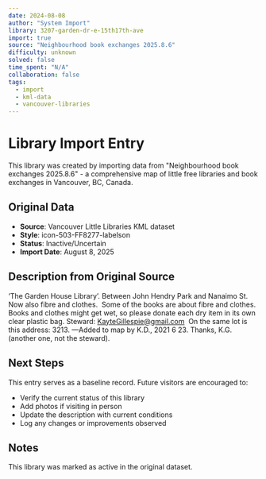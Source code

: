 ```yaml
---
date: 2024-08-08
author: "System Import"
library: 3207-garden-dr-e-15th17th-ave
import: true
source: "Neighbourhood book exchanges 2025.8.6"
difficulty: unknown
solved: false
time_spent: "N/A"
collaboration: false
tags:
  - import
  - kml-data
  - vancouver-libraries
---
```


# Library Import Entry

This library was created by importing data from "Neighbourhood book exchanges 2025.8.6" - a comprehensive map of little free libraries and book exchanges in Vancouver, BC, Canada.

## Original Data

- **Source**: Vancouver Little Libraries KML dataset
- **Style**: icon-503-FF8277-labelson
- **Status**: Inactive/Uncertain
- **Import Date**: August 8, 2025

## Description from Original Source

‘The Garden House Library’.
Between John Hendry Park and Nanaimo St.
Now also fibre and clothes.  
Some of the books are about fibre and clothes.
Books and clothes might get wet, so please donate each dry item in its own clear plastic bag. Steward: KayteGillespie@gmail.com 
On the same lot is this address: 3213.
—Added to map by K.D., 2021 6 23. 
Thanks, K.G. (another one, not the steward).



## Next Steps

This entry serves as a baseline record. Future visitors are encouraged to:
- Verify the current status of this library
- Add photos if visiting in person
- Update the description with current conditions
- Log any changes or improvements observed

## Notes

This library was marked as active in the original dataset.
